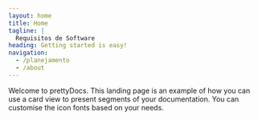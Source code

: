 ```yaml
---
layout: home
title: Home
tagline: |
  Requisitos de Software
heading: Getting started is easy!
navigation:
  - /planejamento
  - /about
---
```


Welcome to prettyDocs.
This landing page is an example of how you can use a card view to present segments of your documentation.
You can customise the icon fonts based on your needs.
